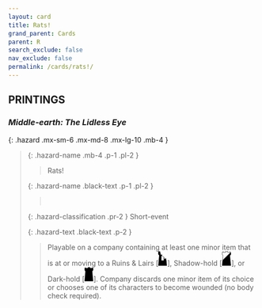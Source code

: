```yaml
---
layout: card
title: Rats!
grand_parent: Cards
parent: R
search_exclude: false
nav_exclude: false
permalink: /cards/rats!/
---
```


## PRINTINGS


### _Middle-earth: The Lidless Eye_

{: .hazard .mx-sm-6 .mx-md-8 .mx-lg-10 .mb-4 }
> {: .hazard-name .mb-4 .p-1 .pl-2 }
> > <div class="hazard-mp"></div>
> > <div class="card-name">Rats!</div>
>
> {: .hazard-name .black-text .p-1 .pl-2 }
> > &nbsp;
>
> {: .hazard-classification .pr-2 }
> Short-event
>
> {: .hazard-text .black-text .p-2 }
> > Playable on a company containing at least one minor item that is at or moving to a Ruins & Lairs \[![](/assets/images/ruinlair.svg)], Shadow-hold \[![](/assets/images/shadow-hold.svg)], or Dark-hold \[![](/assets/images/dark-hold.svg)]. Company discards one minor item of its choice or chooses one of its characters to become wounded (no body check required). 
>
